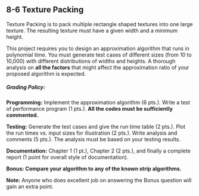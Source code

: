 ## 8-6 Texture Packing

Texture Packing is to pack multiple rectangle shaped textures into one large texture. The resulting texture must have a given width and a minimum height.

This project requires you to design an approximation algorithm that runs in polynomial time. You must generate test cases of different sizes (from 10 to 10,000) with different distributions of widths and heights. A thorough analysis on **all the factors** that might affect the approximation ratio of your proposed algorithm is expected.

##### Grading Policy:

**Programming:** Implement the approximation algorithm (6 pts.). Write a test of performance program (1 pts.). **All the codes must be sufficiently commented.**

**Testing:** Generate the test cases and give the run time table (2 pts.). Plot the run times vs. input sizes for illustration (2 pts.). Write analysis and comments (5 pts.). The analysis must be based on your testing results.

**Documentation:** Chapter 1 (1 pt.), Chapter 2 (2 pts.), and finally a complete report (1 point for overall style of documentation).

**Bonus: Compare your algorithm to any of the known strip algorithms.**

**Note:** Anyone who does excellent job on answering the Bonus question will gain an extra point.